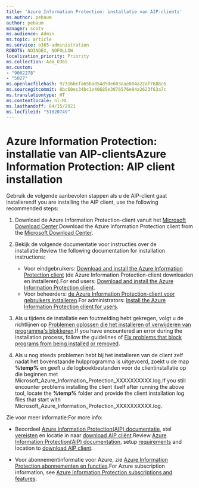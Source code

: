 ```yaml
---
title: 'Azure Information Protection: installatie van AIP-clients'
ms.author: pebaum
author: pebaum
manager: scotv
ms.audience: Admin
ms.topic: article
ms.service: o365-administration
ROBOTS: NOINDEX, NOFOLLOW
localization_priority: Priority
ms.collection: Adm_O365
ms.custom:
- "9002278"
- "5027"
ms.openlocfilehash: 97316befa65bad54d5de603aae804a22af7688c6
ms.sourcegitcommit: 8bc60ec34bc1e40685e3976576e04a2623f63a7c
ms.translationtype: HT
ms.contentlocale: nl-NL
ms.lasthandoff: 04/15/2021
ms.locfileid: "51820749"
---
```

# <a name="azure-information-protection-aip-client-installation"></a><span data-ttu-id="54b7f-102">Azure Information Protection: installatie van AIP-clients</span><span class="sxs-lookup"><span data-stu-id="54b7f-102">Azure Information Protection: AIP client installation</span></span>

<span data-ttu-id="54b7f-103">Gebruik de volgende aanbevolen stappen als u de AIP-client gaat installeren:</span><span class="sxs-lookup"><span data-stu-id="54b7f-103">If you are installing the AIP client, use the following recommended steps:</span></span>

1. <span data-ttu-id="54b7f-104">Download de Azure Information Protection-client vanuit het [Microsoft Download Center](https://www.microsoft.com/download/details.aspx?id=53018).</span><span class="sxs-lookup"><span data-stu-id="54b7f-104">Download the Azure Information Protection client from the [Microsoft Download Center](https://www.microsoft.com/download/details.aspx?id=53018).</span></span>

2. <span data-ttu-id="54b7f-105">Bekijk de volgende documentatie voor instructies over de installatie:</span><span class="sxs-lookup"><span data-stu-id="54b7f-105">Review the following documentation for installation instructions:</span></span>

    - <span data-ttu-id="54b7f-106">Voor eindgebruikers: [Download and install the Azure Information Protection client](https://docs.microsoft.com/azure/information-protection/rms-client/install-client-app) (de Azure Information Protection-client downloaden en installeren).</span><span class="sxs-lookup"><span data-stu-id="54b7f-106">For end users: [Download and install the Azure Information Protection client](https://docs.microsoft.com/azure/information-protection/rms-client/install-client-app).</span></span>
    - <span data-ttu-id="54b7f-107">Voor beheerders: [de Azure Information Protection-client voor gebruikers installeren](https://docs.microsoft.com/azure/information-protection/rms-client/client-admin-guide-install).</span><span class="sxs-lookup"><span data-stu-id="54b7f-107">For administrators: [Install the Azure Information Protection client for users](https://docs.microsoft.com/azure/information-protection/rms-client/client-admin-guide-install).</span></span>

3. <span data-ttu-id="54b7f-108">Als u tijdens de installatie een foutmelding hebt gekregen, volgt u de richtlijnen op [Problemen oplossen die het installeren of verwijderen van programma's blokkeren](https://support.microsoft.com/help/17588/windows-fix-problems-that-block-programs-being-installed-or-removed).</span><span class="sxs-lookup"><span data-stu-id="54b7f-108">If you have encountered an error during the installation process, follow the guidelines of [Fix problems that block programs from being installed or removed](https://support.microsoft.com/help/17588/windows-fix-problems-that-block-programs-being-installed-or-removed).</span></span>

4. <span data-ttu-id="54b7f-109">Als u nog steeds problemen hebt bij het installeren van de client zelf nadat het bovenstaande hulpprogramma is uitgevoerd, zoekt u de map **%temp%** en geeft u de logboekbestanden voor de clientinstallatie op die beginnen met Microsoft_Azure_Information_Protection_XXXXXXXXXX.log.</span><span class="sxs-lookup"><span data-stu-id="54b7f-109">If you still encounter problems installing the client itself after running the above tool, locate the **%temp%** folder and provide the client installation log files that start with Microsoft_Azure_Information_Protection_XXXXXXXXXX.log.</span></span>

<span data-ttu-id="54b7f-110">Zie voor meer informatie:</span><span class="sxs-lookup"><span data-stu-id="54b7f-110">For more info:</span></span>

- <span data-ttu-id="54b7f-111">Beoordeel [Azure Information Protection(AIP) documentatie](https://docs.microsoft.com/azure/information-protection/what-is-information-protection), stel [vereisten](https://docs.microsoft.com/azure/information-protection/get-started/requirements) en locatie in naar [download AIP cliënt](https://www.microsoft.com/download/details.aspx?id=53018).</span><span class="sxs-lookup"><span data-stu-id="54b7f-111">Review [Azure Information Protection(AIP) documentation](https://docs.microsoft.com/azure/information-protection/what-is-information-protection), setup [requirements](https://docs.microsoft.com/azure/information-protection/get-started/requirements) and location to [download AIP client](https://www.microsoft.com/download/details.aspx?id=53018).</span></span>

- <span data-ttu-id="54b7f-112">Voor abonnementinformatie voor Azure, zie [Azure Information Protection abonnementen en functies](https://azure.microsoft.com/pricing/details/information-protection).</span><span class="sxs-lookup"><span data-stu-id="54b7f-112">For Azure subscription information, see [Azure Information Protection subscriptions and features](https://azure.microsoft.com/pricing/details/information-protection).</span></span>
